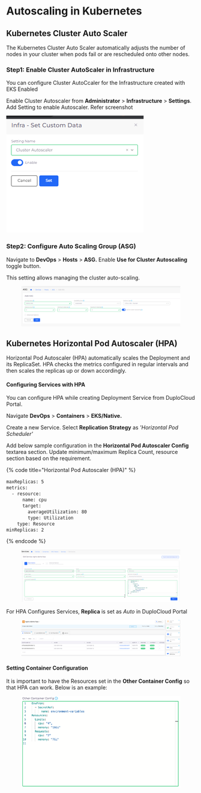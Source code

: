 # Autoscaling in Kubernetes

## Kubernetes Cluster Auto Scaler

The Kubernetes Cluster Auto Scaler automatically adjusts the number of nodes in your cluster when pods fail or are rescheduled onto other nodes.&#x20;

### Step1: Enable Cluster AutoScaler in Infrastructure

You can configure Cluster AutoCcaler for the Infrastructure created with EKS Enabled

Enable Cluster Autoscaler from **Administrator** > **Infrastructure** > **Settings**. Add Setting to enable Autoscaler. Refer screenshot

![](<../../../.gitbook/assets/image (94).png>)

### Step2: Configure Auto Scaling Group (ASG)

Navigate to **DevOps** > **Hosts** > **ASG.**  Enable **Use for Cluster Autoscaling** toggle button.

This setting allows managing the cluster auto-scaling.

<figure><img src="../../../.gitbook/assets/Add_ASG.png" alt=""><figcaption></figcaption></figure>

## Kubernetes Horizontal Pod Autoscaler (HPA)

Horizontal Pod Autoscaler (HPA) automatically scales the Deployment and its ReplicaSet. HPA checks the metrics configured in regular intervals and then scales the replicas up or down accordingly.

#### Configuring Services with HPA

You can configure HPA while creating Deployment Service from DuploCloud Portal.

Navigate **DevOps** > **Containers** > **EKS/Native.**

Create a new Service. Select **Replication Strategy** as _'Horizontal Pod Scheduler'_

Add below sample configuration in the **Horizontal Pod Autoscaler Config** textarea section.  Update minimum/maximum Replica Count, resource section based on the requirement.

{% code title="Horizontal Pod Autoscaler (HPA)" %}
```
maxReplicas: 5
metrics:
  - resource:
      name: cpu
      target:
        averageUtilization: 80
        type: Utilization
    type: Resource
minReplicas: 2
```
{% endcode %}

<figure><img src="../../../.gitbook/assets/Edit_service.png" alt=""><figcaption></figcaption></figure>

For HPA Configures Services, **Replica** is set as _Auto_ in DuploCloud Portal

<figure><img src="../../../.gitbook/assets/nginx-demo.png" alt=""><figcaption></figcaption></figure>

#### Setting Container Configuration

It is important to have the Resources set in the **Other Container Config** so that HPA can work. Below is an example:

<figure><img src="../../../.gitbook/assets/OCC.png" alt=""><figcaption></figcaption></figure>
